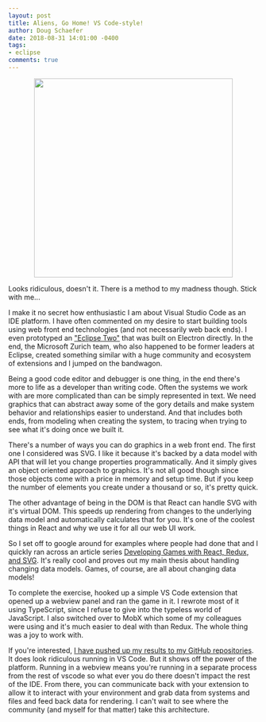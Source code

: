 ```yaml
---
layout: post
title: Aliens, Go Home! VS Code-style!
author: Doug Schaefer
date: 2018-08-31 14:01:00 -0400
tags:
- eclipse
comments: true
---
```

<img src="https://cdtdoug.ca/images/aliens-vscode.png" style="display: block; margin: auto; height: 400px">

Looks ridiculous, doesn't it. There is a method to my madness though. Stick with me...

I make it no secret how enthusiastic I am about Visual Studio Code as an IDE platform. I have often commented on my desire to start building tools using web front end technologies (and not necessarily web back ends). I even prototyped an ["Eclipse Two"](https://cdtdoug.ca/2017/02/16/what-is-two-much-more-than-yet-another-eclipse-ide.html) that was built on Electron directly. In the end, the Microsoft Zurich team, who also happened to be former leaders at Eclipse, created something similar with a huge community and ecosystem of extensions and I jumped on the bandwagon.

Being a good code editor and debugger is one thing, in the end there's more to life as a developer than writing code. Often the systems we work with are more complicated than can be simply represented in text. We need graphics that can abstract away some of the gory details and make system behavior and relationships easier to understand. And that includes both ends, from modeling when creating the system, to tracing when trying to see what it's doing once we built it.

There's a number of ways you can do graphics in a web front end. The first one I considered was SVG. I like it because it's backed by a data model with API that will let you change properties programmatically. And it simply gives an object oriented approach to graphics. It's not all good though since those objects come with a price in memory and setup time. But if you keep the number of elements you create under a thousand or so, it's pretty quick.

The other advantage of being in the DOM is that React can handle SVG with it's virtual DOM. This speeds up rendering from changes to the underlying data model and automatically calculates that for you. It's one of the coolest things in React and why we use it for all our web UI work.

So I set off to google around for examples where people had done that and I quickly ran across an article series [Developing Games with React, Redux, and SVG](https://auth0.com/blog/developing-games-with-react-redux-and-svg-part-1). It's really cool and proves out my main thesis about handling changing data models. Games, of course, are all about changing data models!

 To complete the exercise, hooked up a simple VS Code extension that opened up a webview panel and ran the game in it. I rewrote most of it using TypeScript, since I refuse to give into the typeless world of JavaScript. I also switched over to MobX which some of my colleagues were using and it's much easier to deal with than Redux. The whole thing was a joy to work with.

 If you're interested, [I have pushed up my results to my GitHub repositories](https://github.com/dschaefer/aliens-vscode). It does look ridiculous running in VS Code. But it shows off the power of the platform. Running in a webview means you're running in a separate process from the rest of vscode so what ever you do there doesn't impact the rest of the IDE. From there, you can communicate back with your extension to allow it to interact with your environment and grab data from systems and files and feed back data for rendering. I can't wait to see where the community (and myself for that matter) take this architecture.